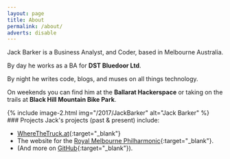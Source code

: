 ```yaml
---
layout: page
title: About
permalink: /about/
adverts: disable
---
```

<div class="container">

<div class="row">
<div class="column" markdown="1">
Jack Barker is a Business Analyst, and Coder, based in Melbourne Australia.

By day he works as a BA for **DST Bluedoor Ltd**.

By night he writes code, blogs, and muses on all things technology.

On weekends you can find him at the **Ballarat Hackerspace** or taking on the trails at **Black Hill Mountain Bike Park**.
</div><!--end column-->
<div class="column">
<div class="container img-container"  markdown="1">
{% include image-2.html
    img="/2017/JackBarker"
    alt="Jack Barker"
%}
</div><!--end img-container-->
</div><!--end column-->
</div><!--end row-->

<div class="row">
<div class="column" markdown="1">
### Projects
Jack's projects (past &amp; present) include:

- [WhereTheTruck.at](http://wherethetruck.at){:target="_blank"}
- The website for the [Royal Melbourne Philharmonic](http://rmp.org.au){:target="_blank"}.
- (And more on [GitHub](http://github.com/jibbius){:target="_blank"}).
</div><!--end column-->
</div><!--end row-->

</div><!--end container-->